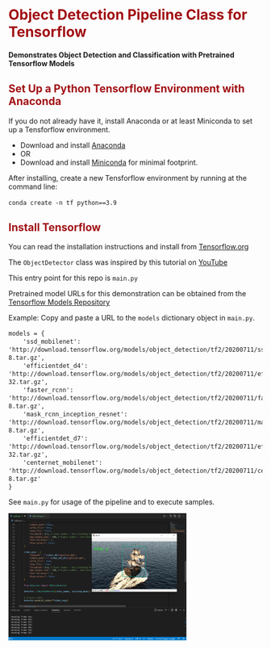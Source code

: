 <style language="text/css">
h1, h2 {color: #A11015;}
</style>

<h1>Object Detection Pipeline Class for Tensorflow</h1>

<h4>Demonstrates Object Detection and Classification with Pretrained Tensorflow Models</h4>

<h2>Set Up a Python Tensorflow Environment with Anaconda</h2>
<p>If you do not already have it, install Anaconda or at least Miniconda to set up a Tensforflow environment.</p>
<ul>
    <li>Download and install <a href="https://docs.anaconda.com/anaconda/install" target="_blank">Anaconda</a></li>
    <li>OR</li>
    <li>Download and install <a href="https://docs.conda.io/en/latest/miniconda.html" target="_blank">Miniconda</a> for minimal footprint.</li>
</ul>

<p>After installing, create a new Tensforflow environment by running at the command line:</p>

`conda create -n tf python==3.9`

<h2>Install Tensorflow</h2>
<p>You can read the installation instructions and install from <a href="https://www.tensorflow.org/install" target="_blank">Tensorflow.org</a></p>

<p>The <code>ObjectDetector</code> class was inspired by this tutorial on <a href="Video tutorial: https://www.youtube.com/watch?v=2yQqg_mXuPQ" target="_blank">YouTube</a></p>

<p>This entry point for this repo is <code>main.py</code></p>

<p>Pretrained model URLs for this demonstration can be obtained from the <a href="https://github.com/tensorflow/models/blob/master/research/object_detection/g3doc/tf2_detection_zoo.md" target="_blank">Tensorflow Models Repository</a></p>

<p>Example: Copy and paste a URL to the <code>models</code> dictionary object in <code>main.py</code>.</p>

```{Python}
models = {
    'ssd_mobilenet': 'http://download.tensorflow.org/models/object_detection/tf2/20200711/ssd_mobilenet_v2_320x320_coco17_tpu-8.tar.gz',
    'efficientdet_d4': 'http://download.tensorflow.org/models/object_detection/tf2/20200711/efficientdet_d4_coco17_tpu-32.tar.gz',
    'faster_rcnn': 'http://download.tensorflow.org/models/object_detection/tf2/20200711/faster_rcnn_resnet50_v1_1024x1024_coco17_tpu-8.tar.gz',
    'mask_rcnn_inception_resnet': 'http://download.tensorflow.org/models/object_detection/tf2/20200711/mask_rcnn_inception_resnet_v2_1024x1024_coco17_gpu-8.tar.gz',
    'efficientdet_d7': 'http://download.tensorflow.org/models/object_detection/tf2/20200711/efficientdet_d7_coco17_tpu-32.tar.gz',
    'centernet_mobilenet': 'http://download.tensorflow.org/models/object_detection/tf2/20200711/centernet_resnet50_v2_512x512_coco17_tpu-8.tar.gz'
}
```

<p>See <code>main.py</code> for usage of the pipeline and to execute samples.</p>

<p><img src="./demo.png" alt="Demonstration Screenshot" style="width:70%;" /></p>
